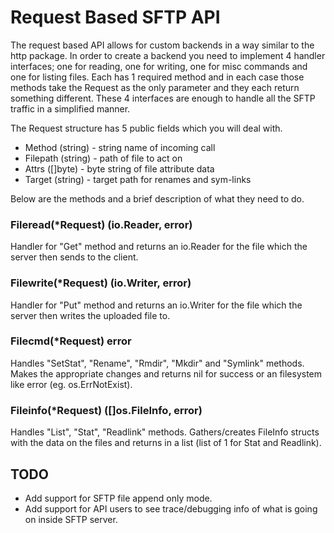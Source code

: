 # Request Based SFTP API

The request based API allows for custom backends in a way similar to the http
package. In order to create a backend you need to implement 4 handler
interfaces; one for reading, one for writing, one for misc commands and one for
listing files. Each has 1 required method and in each case those methods take
the Request as the only parameter and they each return something different.
These 4 interfaces are enough to handle all the SFTP traffic in a simplified
manner.

The Request structure has 5 public fields which you will deal with.

- Method (string) - string name of incoming call
- Filepath (string) - path of file to act on
- Attrs ([]byte) - byte string of file attribute data
- Target (string) - target path for renames and sym-links

Below are the methods and a brief description of what they need to do.

### Fileread(*Request) (io.Reader, error)

Handler for "Get" method and returns an io.Reader for the file which the server
then sends to the client.

### Filewrite(*Request) (io.Writer, error)

Handler for "Put" method and returns an io.Writer for the file which the server
then writes the uploaded file to.

###    Filecmd(*Request) error

Handles "SetStat", "Rename", "Rmdir", "Mkdir"  and "Symlink" methods. Makes the
appropriate changes and returns nil for success or an filesystem like error
(eg. os.ErrNotExist).

### Fileinfo(*Request) ([]os.FileInfo, error)

Handles "List", "Stat", "Readlink" methods. Gathers/creates FileInfo structs
with the data on the files and returns in a list (list of 1 for Stat and
Readlink).


## TODO

- Add support for SFTP file append only mode.
- Add support for API users to see trace/debugging info of what is going on
inside SFTP server.
